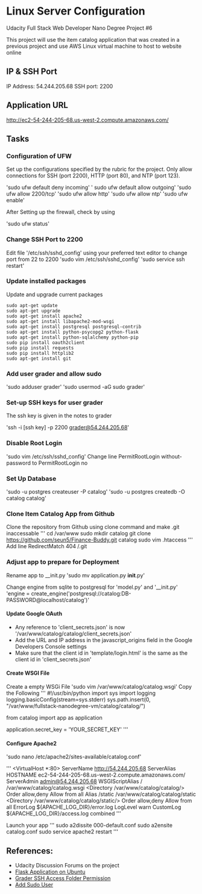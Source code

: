 # Linux Server Configuration
Udacity Full Stack Web Developer Nano Degree Project #6

This project will use the item catalog application that was created in a previous project and use AWS Linux virtual machine to host to website online


## IP & SSH Port
IP Address: 54.244.205.68
SSH port: 2200

## Application URL
http://ec2-54-244-205-68.us-west-2.compute.amazonaws.com/



## Tasks

### Configuration of UFW

Set up the configurations specified by the rubric for the project. 
Only allow connections for SSH (port 2200), HTTP (port 80), and NTP (port 123).

 'sudo ufw default deny incoming'
' sudo ufw default allow outgoing'
'sudo ufw allow 2200/tcp'
'sudo ufw allow http'
'sudo ufw allow ntp'
'sudo ufw enable'

After Setting up the firewall, check by using

'sudo ufw status'

### Change SSH Port to 2200

Edit file '/etc/ssh/sshd_config' using your preferred text editor to change port from 22 to 2200
'sudo vim /etc/ssh/sshd_config'
'sudo service ssh restart'

### Update installed packages

Update and upgrade current packages
```
sudo apt-get update
sudo apt-get upgrade
sudo apt-get install apache2
sudo apt-get install libapache2-mod-wsgi
sudo apt-get install postgresql postgresql-contrib
sudo apt-get install python-psycopg2 python-flask
sudo apt-get install python-sqlalchemy python-pip
sudo pip install oauth2client
sudo pip install requests
sudo pip install httplib2 
sudo apt-get install git

```


### Add user grader and allow sudo 

'sudo adduser grader'
'sudo usermod -aG sudo grader'

### Set-up SSH keys for user grader

The ssh key is given in the notes to grader

'ssh -i [ssh key] -p 2200 grader@54.244.205.68'

### Disable Root Login
'sudo vim /etc/ssh/sshd_config'
Change line 
PermitRootLogin without-password to PermitRootLogin no

### Set Up Database
'sudo -u postgres createuser -P catalog'
'sudo -u postgres createdb -O catalog catalog'

### Clone Item Catalog App from Github

Clone the repository from Github using clone command and make .git inaccessable
'''
cd /var/www
sudo mkdir catalog
git clone https://github.com/seun5/Finance-Buddy.git catalog
sudo vim .htaccess
'''
Add line RedirectMatch 404 /\.git

### Adjust app to prepare for Deployment

Rename app to __init.py
'sudo mv application.py __init__.py'

Change engine from sqlite to postgresql for 'model.py' and '__init.py'
'engine = create_engine('postgresql://catalog:DB-PASSWORD@localhost/catalog')'


#### Update Google OAuth
- Any reference to 'client_secrets.json' is now '/var/www/catalog/catalog/client_secrets.json'
- Add the URL and IP address in the javascript_origins field in the Google Developers Console settings 
- Make sure that the client id in 'template/login.html' is the same as the client id in 'client_secrets.json'

#### Create WSGI File
Create a empty WSGi File
'sudo vim /var/www/catalog/catalog.wsgi'
Copy the Following
'''
#!/usr/bin/python
import sys
import logging
logging.basicConfig(stream=sys.stderr)
sys.path.insert(0, "/var/www/fullstack-nanodegree-vm/catalog/catalog/")

from catalog import app as application

application.secret_key = 'YOUR_SECRET_KEY'
'''

#### Configure Apache2

'sudo nano /etc/apache2/sites-available/catalog.conf'


'''
<VirtualHost *:80>
		ServerName http://54.244.205.68
		ServerAlias HOSTNAME ec2-54-244-205-68.us-west-2.compute.amazonaws.com/
		ServerAdmin admin@54.244.205.68
		WSGIScriptAlias / /var/www/catalog/catalog.wsgi
		<Directory /var/www/catalog/catalog/>
			Order allow,deny
			Allow from all
		</Directory>
		Alias /static /var/www/catalog/catalog/static
		<Directory /var/www/catalog/catalog/static/>
			Order allow,deny
			Allow from all
		</Directory>
		ErrorLog ${APACHE_LOG_DIR}/error.log
		LogLevel warn
		CustomLog ${APACHE_LOG_DIR}/access.log combined
</VirtualHost>
'''


Launch your app
'''
sudo a2dissite 000-default.conf
sudo a2ensite catalog.conf
sudo service apache2 restart
'''


## References:

- Udacity Discussion Forums on the project
- [Flask Application on Ubuntu](https://www.digitalocean.com/community/tutorials/how-to-deploy-a-flask-application-on-an-ubuntu-vps)
- [Grader SSH Access Folder Permission](https://www.digitalocean.com/community/questions/error-permission-denied-publickey-when-i-try-to-ssh)
- [Add Sudo User](https://www.digitalocean.com/community/tutorials/how-to-create-a-sudo-user-on-ubuntu-quickstart)
